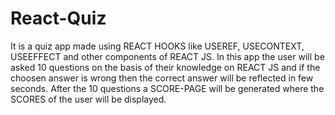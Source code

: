 # React-Quiz
It is a quiz app made using REACT HOOKS like USEREF, USECONTEXT, USEEFFECT and other components of REACT JS. 
In this app the user will be asked 10 questions on the basis of their knowledge on REACT JS and if the choosen answer is wrong then the correct answer will be reflected in few seconds.
After the 10 questions a SCORE-PAGE will be generated where the SCORES of the user will be displayed.
